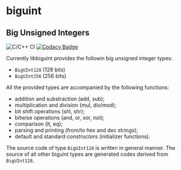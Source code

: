 # biguint

## Big Unsigned Integers

![C/C++ CI](https://github.com/SzigetiJ/biguint/workflows/C/C++%20CI/badge.svg)
[![Codacy Badge](https://api.codacy.com/project/badge/Grade/0aed3d8a24aa41f6b622a85a170b1823)](https://app.codacy.com/manual/SzigetiJ/biguint?utm_source=github.com&utm_medium=referral&utm_content=SzigetiJ/biguint&utm_campaign=Badge_Grade_Dashboard)

Currently libbiguint provides the followin big unsigned integer types:
* `BigUInt128` (128 bits)
* `BigUInt256` (256 bits)

All the provided types are accompanied by the following functions:
* addition and substraction (add, sub);
* multiplication and division (mul, div/mod);
* bit shift operations (shl, shr);
* bitwise operations (and, or, xor, not);
* comparison (lt, eq);
* parsing and printing (from/to hex and dec strings);
* default and standard _constructors_ (initializer functions).

The source code of type `BigUInt128` is written in general manner.
The source of all other biguint types are generated codes derived from `BigUInt128`.
